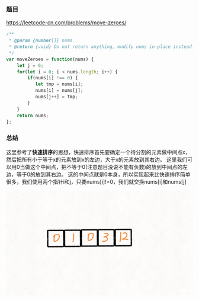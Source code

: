 ### 题目

https://leetcode-cn.com/problems/move-zeroes/



```javascript
/**
 * @param {number[]} nums
 * @return {void} Do not return anything, modify nums in-place instead.
 */
var moveZeroes = function(nums) {
    let j = 0;
    for(let i = 0; i < nums.length; i++) {
        if(nums[i] !== 0) {
           let tmp = nums[i];
           nums[i] = nums[j];
           nums[j++] = tmp;
        }
    }
    return nums;
};
```



### 总结

这里参考了**快速排序**的思想，快速排序首先要确定一个待分割的元素做中间点x，然后把所有小于等于x的元素放到x的左边，大于x的元素放到其右边。
这里我们可以用0当做这个中间点，把不等于0(注意题目没说不能有负数)的放到中间点的左边，等于0的放到其右边。
这的中间点就是0本身，所以实现起来比快速排序简单很多，我们使用两个指针i和j，只要nums[i]!=0，我们就交换nums[i]和nums[j]

![283_2.gif](${images}/36d1ac5d689101cbf9947465e94753c626eab7fcb736ae2175f5d87ebc85fdf0-283_2.gif)